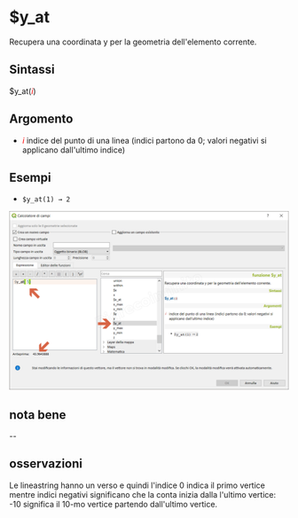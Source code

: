 # $y_at

Recupera una coordinata y per la geometria dell'elemento corrente.

## Sintassi

$y_at(_<span style="color:red;">i_</span>)

## Argomento

* _<span style="color:red;">i</span>_ indice del punto di una linea (indici partono da 0; valori negativi si applicano dall'ultimo indice)

## Esempi

* `$y_at(1) → 2`

![](/img/geometria/_y_at/_y_at1.png)

## nota bene

--

## osservazioni

Le lineastring hanno un verso e quindi l'indice 0 indica il primo vertice mentre indici negativi significano che la conta inizia dalla l'ultimo vertice: -10 significa il 10-mo vertice partendo dall'ultimo vertice.
